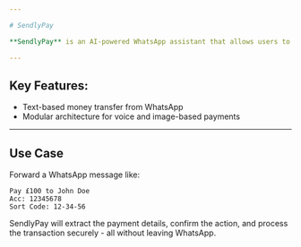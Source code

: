 ```yaml
---

# SendlyPay

**SendlyPay** is an AI-powered WhatsApp assistant that allows users to send money using just a text message. Built with Go, the service connects with Open Banking APIs in the UK to process secure payments based on natural language commands received through WhatsApp.

---
```


## Key Features:

* Text-based money transfer from WhatsApp
* Modular architecture for voice and image-based payments

---

## Use Case

Forward a WhatsApp message like:

```
Pay £100 to John Doe
Acc: 12345678
Sort Code: 12-34-56
```

SendlyPay will extract the payment details, confirm the action, and process the transaction securely - all without leaving WhatsApp.
